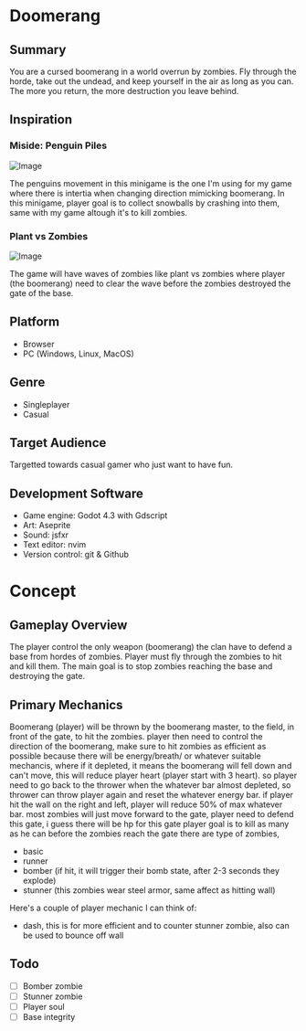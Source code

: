 # Doomerang
## Summary
You are a cursed boomerang in a world overrun by zombies. Fly through the horde, take out the undead, and keep yourself in the air as long as you can. The more you return, the more destruction you leave behind.

## Inspiration
### Miside: Penguin Piles
![Image](https://github.com/user-attachments/assets/c3b2ea1f-b3f0-4378-b7c2-ac0a5eea2e79)

The penguins movement in this minigame is the one I'm using for my game where there is intertia when changing direction mimicking boomerang.
In this minigame, player goal is to collect snowballs by crashing into them, same with my game altough it's to kill zombies.

### Plant vs Zombies
![Image](https://github.com/user-attachments/assets/63d7b22c-cdb3-4398-916e-38ce40e6360c)

The game will have waves of zombies like plant vs zombies where player (the boomerang) need to clear the wave before the zombies destroyed the gate of the base.

## Platform
- Browser
- PC (Windows, Linux, MacOS)

## Genre
- Singleplayer
- Casual

## Target Audience
Targetted towards casual gamer who just want to have fun.

## Development Software
- Game engine: Godot 4.3 with Gdscript
- Art: Aseprite
- Sound: jsfxr
- Text editor: nvim
- Version control: git & Github


# Concept
## Gameplay Overview
The player control the only weapon (boomerang) the clan have to defend a base from hordes of zombies. Player must fly through the zombies to hit and kill them. The main goal is to stop zombies reaching the base and destroying the gate.


## Primary Mechanics
Boomerang (player) will be thrown by the boomerang master, to the field, in front of the gate, to hit the zombies.
player then need to control the direction of the boomerang, make sure to hit zombies as efficient as possible because
there will be energy/breath/ or whatever suitable mechancis, where if it depleted, it means the boomerang will fell down
and can't move, this will reduce player heart (player start with 3 heart). so player need to go back to the thrower when the whatever bar
almost depleted, so thrower can throw player again and reset the whatever energy bar.
if player hit the wall on the right and left, player will reduce 50% of max whatever bar.
most zombies will just move forward to the gate, player need to defend this gate, i guess there will be hp for this gate
player goal is to kill as many as he can before the zombies reach the gate
there are type of zombies, 
- basic
- runner
- bomber (if hit, it will trigger their bomb state, after 2-3 seconds they explode)
- stunner (this zombies wear steel armor, same affect as hitting wall)

Here's a couple of player mechanic I can think of:
- dash, this is for more efficient and to counter stunner zombie, also can be used to bounce off wall


## Todo
- [ ] Bomber zombie
- [ ] Stunner zombie
- [ ] Player soul
- [ ] Base integrity
